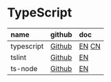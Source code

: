 # TypeScript

| name       | github                                            | doc                                                               |
|:-----------|:--------------------------------------------------|:------------------------------------------------------------------|
| typescript | [Github](https://github.com/Microsoft/TypeScript) | [EN](http://www.typescriptlang.org/) [CN](https://www.tslang.cn/) |
| tslint     | [Github](https://github.com/palantir/tslint)      | [EN](https://palantir.github.io/tslint/)                          |
| ts-node    | [Github](https://github.com/TypeStrong/ts-node)   | [EN](https://palantir.github.io/tslint/)                          |
